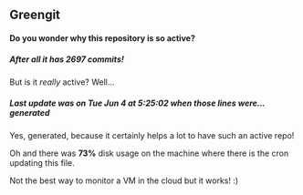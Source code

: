 ## Greengit

#### Do you wonder why this repository is so active?

##### After all it has 2697 commits!

But is it *really* active? Well...

##### Last update was on Tue Jun 4 at 5:25:02 when those lines were... generated

Yes, generated, because it certainly helps a lot to have such an active repo!

Oh and there was **73%** disk usage on the machine
where there is the cron updating this file.

Not the best way to monitor a VM in the cloud but it works! :)
